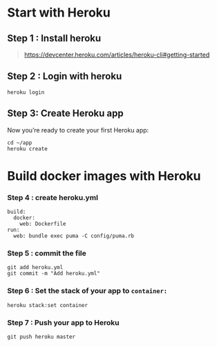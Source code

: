 # Start with Heroku

## Step 1 : Install heroku
> https://devcenter.heroku.com/articles/heroku-cli#getting-started

## Step 2 : Login with heroku
```heroku login```

## Step 3: Create Heroku app
Now you’re ready to create your first Heroku app:

```
cd ~/app
heroku create
```

# Build docker images with Heroku
### Step 4 : create heroku.yml
```
build:
  docker:
    web: Dockerfile
run:
  web: bundle exec puma -C config/puma.rb
```
### Step 5 : commit the file
```
git add heroku.yml
git commit -m "Add heroku.yml"
```
### Step 6 : Set the stack of your app to `container:`
```
heroku stack:set container
```

### Step 7 : Push your app to Heroku
```
git push heroku master
```

